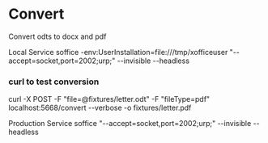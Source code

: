 # Convert
Convert odts to docx and pdf



Local Service
soffice  -env:UserInstallation=file:///tmp/xofficeuser "--accept=socket,port=2002;urp;" --invisible --headless

### curl to test conversion
curl -X POST -F "file=@fixtures/letter.odt" -F "fileType=pdf" localhost:5668/convert --verbose -o fixtures/letter.pdf



Production Service
soffice  "--accept=socket,port=2002;urp;" --invisible --headless

